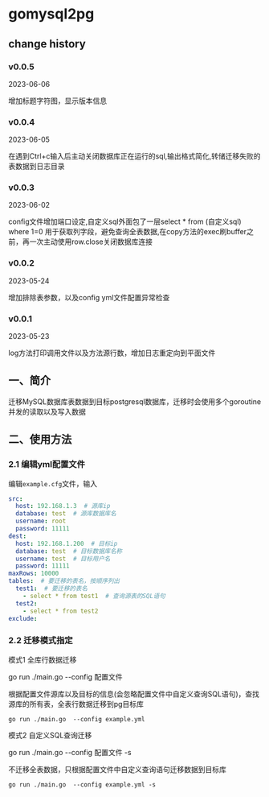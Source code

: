 # gomysql2pg

## change history

### v0.0.5
2023-06-06

增加标题字符图，显示版本信息

### v0.0.4
2023-06-05

在遇到Ctrl+c输入后主动关闭数据库正在运行的sql,输出格式简化,转储迁移失败的表数据到日志目录

### v0.0.3
2023-06-02

config文件增加端口设定,自定义sql外面包了一层select * from (自定义sql) where 1=0 用于获取列字段，避免查询全表数据,在copy方法的exec刷buffer之前，再一次主动使用row.close关闭数据库连接

### v0.0.2
2023-05-24

增加排除表参数，以及config yml文件配置异常检查

### v0.0.1
2023-05-23

log方法打印调用文件以及方法源行数，增加日志重定向到平面文件

## 一、简介
迁移MySQL数据库表数据到目标postgresql数据库，迁移时会使用多个goroutine并发的读取以及写入数据

## 二、使用方法
### 2.1 编辑yml配置文件

编辑`example.cfg`文件，输入

```yaml
src:
  host: 192.168.1.3  # 源库ip
  database: test  # 源库数据库名
  username: root
  password: 11111
dest:
  host: 192.168.1.200  # 目标ip
  database: test  # 目标数据库名称
  username: test  # 目标用户名
  password: 11111
maxRows: 10000
tables:  # 要迁移的表名，按顺序列出
  test1:  # 要迁移的表名
    - select * from test1  # 查询源表的SQL语句
  test2:
    - select * from test2
exclude:
```

### 2.2 迁移模式指定

模式1 全库行数据迁移

go run ./main.go  --config 配置文件

根据配置文件源库以及目标的信息(会忽略配置文件中自定义查询SQL语句)，查找源库的所有表，全表行数据迁移到pg目标库
```
go run ./main.go  --config example.yml
```

模式2 自定义SQL查询迁移

go run ./main.go  --config 配置文件 -s

不迁移全表数据，只根据配置文件中自定义查询语句迁移数据到目标库
```
go run ./main.go  --config example.yml -s
```
